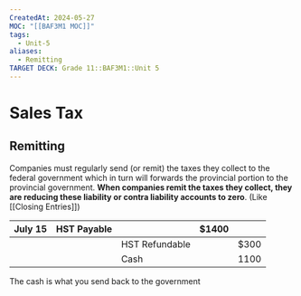 ```yaml
---
CreatedAt: 2024-05-27
MOC: "[[BAF3M1 MOC]]"
tags:
  - Unit-5
aliases:
  - Remitting
TARGET DECK: Grade 11::BAF3M1::Unit 5
---
```


# Sales Tax

## Remitting
Companies must regularly send (or remit) the taxes they collect to the federal government which in turn will forwards the provincial portion to the provincial government. **When companies remit the taxes they collect, they are reducing these liability or contra liability accounts to zero**. (Like [[Closing Entries]])


| July 15 | HST Payable |                | $1400 |      |
| ------- | ----------- | -------------- | ----- | ---- |
|         |             | HST Refundable |       | $300 |
|         |             | Cash           |       | 1100 |
The cash is what you send back to the government

